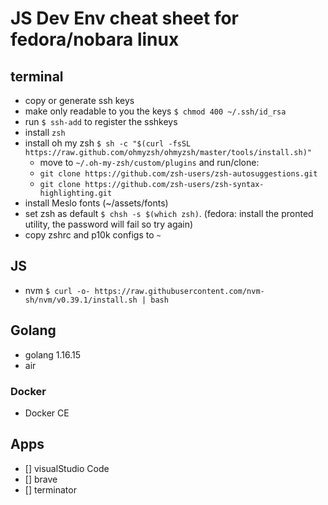 # JS Dev Env cheat sheet for fedora/nobara linux

## terminal
- copy or generate ssh keys
- make only readable to you the keys `$ chmod 400 ~/.ssh/id_rsa`
- run `$ ssh-add` to register the sshkeys
- install `zsh`
- install oh my zsh `$ sh -c "$(curl -fsSL https://raw.github.com/ohmyzsh/ohmyzsh/master/tools/install.sh)"`
  - move to `~/.oh-my-zsh/custom/plugins` and run/clone:
  - `git clone https://github.com/zsh-users/zsh-autosuggestions.git`
  - `git clone https://github.com/zsh-users/zsh-syntax-highlighting.git`
- install Meslo fonts (~/assets/fonts)
- set zsh as default `$ chsh -s $(which zsh)`. (fedora: install the pronted utility, the password will fail so try again)
- copy zshrc and p10k configs to `~`

## JS
- nvm `$ curl -o- https://raw.githubusercontent.com/nvm-sh/nvm/v0.39.1/install.sh | bash`

## Golang
- golang 1.16.15
- air

### Docker
- Docker CE

## Apps

- [] visualStudio Code
- [] brave
- [] terminator
